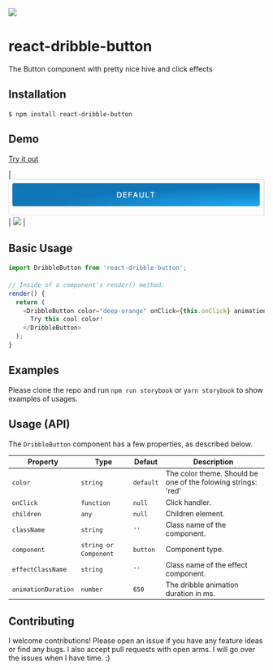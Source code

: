 [![](https://img.shields.io/npm/dm/react-dribble-button.svg?style=flat-square)](https://www.npmjs.com/package/react-dribble-button)

# react-dribble-button

The Button component with pretty nice hive and click effects

## Installation

```
$ npm install react-dribble-button
```

## Demo

[Try it out](https://z4o4z.github.io/react-dribble-button/storybook-static/index.html)

| ![](./demo/demo-1.gif) | ![](./demo/demo-4.gif) |

## Basic Usage

```js
import DribbleButton from 'react-dribble-button';

// Inside of a component's render() method:
render() {
  return (
    <DribbleButton color="deep-orange" onClick={this.onClick} animationDuration={1000} >
      Try this cool color!
    </DribbleButton>
  );
}
```

## Examples

Please clone the repo and run `npm run storybook` or `yarn storybook` to show examples of usages.

## Usage (API)

The `DribbleButton` component has a few properties, as described below.

| Property | Type | Defaut | Description |
| -------- | ---- | -------- | ----------- |
| `color` | `string` | `default` | The color theme. Should be one of the folowing strings: 'red' | 'pink' | 'blue' | 'cyan' | 'teal' | 'lime' | 'grey' | 'green' | 'amber' | 'brown' | 'black' | 'orange' | 'purple' | 'yellow' | 'indigo' | 'default' | 'blue-grey' | 'light-blue' | 'light-green' | 'deep-orange' | 'deep-purple
| `onClick` | `function` | `null` | Click handler. |
| `children` | `any` | `null` | Children element. |
| `className` | `string` | `''` | Class name of the component. |
| `component` | `string or Component` | `button` | Component type. |
| `effectClassName` | `string` | `''` | Class name of the effect component. |
| `animationDuration` | `number` | `650` | The dribble animation duration in ms. |


## Contributing

I welcome contributions! Please open an issue if you have any feature ideas
or find any bugs. I also accept pull requests with open arms. I will
go over the issues when I have time. :)

